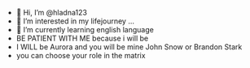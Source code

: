 - 👋 Hi, I’m @hladna123
- 👀 I’m interested in my lifejourney ...
- 🌱 I’m currently learning english language
- BE PATIENT WITH ME because i will be
- I WILL be Aurora and you will be mine John Snow or Brandon Stark
- you can choose your role in the matrix 


<!---
hladna123/hladna123 is a ✨ special ✨ repository because its `README.md` (this file) appears on your GitHub profile.
You can click the Preview link to take a look at your changes.
--->
